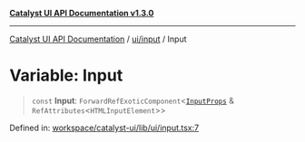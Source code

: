 [**Catalyst UI API Documentation v1.3.0**](../../../README.md)

---

[Catalyst UI API Documentation](../../../README.md) / [ui/input](../README.md) / Input

# Variable: Input

> `const` **Input**: `ForwardRefExoticComponent`\<[`InputProps`](../interfaces/InputProps.md) & `RefAttributes`\<`HTMLInputElement`\>\>

Defined in: [workspace/catalyst-ui/lib/ui/input.tsx:7](https://github.com/TheBranchDriftCatalyst/catalyst-ui/blob/main/lib/ui/input.tsx#L7)
